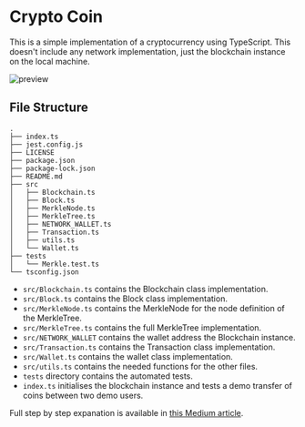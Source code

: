 # Crypto Coin

This is a simple implementation of a cryptocurrency using TypeScript. This doesn't include any network implementation, just the blockchain instance on the local machine.

![preview](https://i.imgur.com/GNr4qWB.jpg)

## File Structure

```
.
├── index.ts
├── jest.config.js
├── LICENSE
├── package.json
├── package-lock.json
├── README.md
├── src
│   ├── Blockchain.ts
│   ├── Block.ts
│   ├── MerkleNode.ts
│   ├── MerkleTree.ts
│   ├── NETWORK_WALLET.ts
│   ├── Transaction.ts
│   ├── utils.ts
│   └── Wallet.ts
├── tests
│   └── Merkle.test.ts
└── tsconfig.json
```

- `src/Blockchain.ts` contains the Blockchain class implementation.
- `src/Block.ts` contains the Block class implementation.
- `src/MerkleNode.ts` contains the MerkleNode for the node definition of the MerkleTree.
- `src/MerkleTree.ts` contains the full MerkleTree implementation.
- `src/NETWORK_WALLET` contains the wallet address the Blockchain instance.
- `src/Transaction.ts` contains the Transaction class implementation.
- `src/Wallet.ts` contains the wallet class implementation.
- `src/utils.ts` contains the needed functions for the other files.
- `tests` directory contains the automated tests.
- `index.ts` initialises the blockchain instance and tests a demo transfer of coins between two demo users.

Full step by step expanation is available in [this Medium article](https://levelup.gitconnected.com/lets-create-a-cryptocurrency-for-fun-42894b50e44c).
